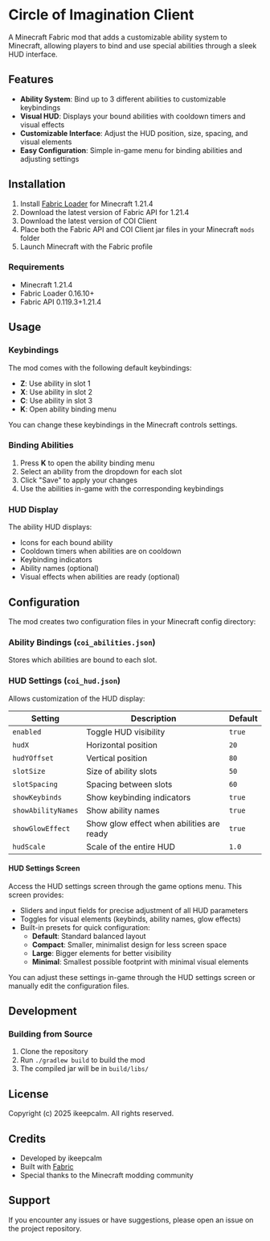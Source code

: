 # Circle of Imagination Client

A Minecraft Fabric mod that adds a customizable ability system to Minecraft, allowing players to bind and use special abilities through a sleek HUD interface.

[//]: # (![COI Client]&#40;https://via.placeholder.com/800x400?text=COI+Client+Screenshot&#41;)

## Features

- **Ability System**: Bind up to 3 different abilities to customizable keybindings
- **Visual HUD**: Displays your bound abilities with cooldown timers and visual effects
- **Customizable Interface**: Adjust the HUD position, size, spacing, and visual elements
- **Easy Configuration**: Simple in-game menu for binding abilities and adjusting settings

## Installation

1. Install [Fabric Loader](https://fabricmc.net/use/) for Minecraft 1.21.4
2. Download the latest version of Fabric API for 1.21.4
3. Download the latest version of COI Client
4. Place both the Fabric API and COI Client jar files in your Minecraft `mods` folder
5. Launch Minecraft with the Fabric profile

### Requirements

- Minecraft 1.21.4
- Fabric Loader 0.16.10+
- Fabric API 0.119.3+1.21.4

## Usage

### Keybindings

The mod comes with the following default keybindings:

- **Z**: Use ability in slot 1
- **X**: Use ability in slot 2
- **C**: Use ability in slot 3
- **K**: Open ability binding menu

You can change these keybindings in the Minecraft controls settings.

### Binding Abilities

1. Press **K** to open the ability binding menu
2. Select an ability from the dropdown for each slot
3. Click "Save" to apply your changes
4. Use the abilities in-game with the corresponding keybindings

### HUD Display

The ability HUD displays:
- Icons for each bound ability
- Cooldown timers when abilities are on cooldown
- Keybinding indicators
- Ability names (optional)
- Visual effects when abilities are ready (optional)

## Configuration

The mod creates two configuration files in your Minecraft config directory:

### Ability Bindings (`coi_abilities.json`)

Stores which abilities are bound to each slot.

### HUD Settings (`coi_hud.json`)

Allows customization of the HUD display:

| Setting | Description | Default |
|---------|-------------|---------|
| `enabled` | Toggle HUD visibility | `true` |
| `hudX` | Horizontal position | `20` |
| `hudYOffset` | Vertical position | `80` |
| `slotSize` | Size of ability slots | `50` |
| `slotSpacing` | Spacing between slots | `60` |
| `showKeybinds` | Show keybinding indicators | `true` |
| `showAbilityNames` | Show ability names | `true` |
| `showGlowEffect` | Show glow effect when abilities are ready | `true` |
| `hudScale` | Scale of the entire HUD | `1.0` |

#### HUD Settings Screen

Access the HUD settings screen through the game options menu. This screen provides:

- Sliders and input fields for precise adjustment of all HUD parameters
- Toggles for visual elements (keybinds, ability names, glow effects)
- Built-in presets for quick configuration:
  - **Default**: Standard balanced layout
  - **Compact**: Smaller, minimalist design for less screen space
  - **Large**: Bigger elements for better visibility
  - **Minimal**: Smallest possible footprint with minimal visual elements

You can adjust these settings in-game through the HUD settings screen or manually edit the configuration files.

## Development

### Building from Source

1. Clone the repository
2. Run `./gradlew build` to build the mod
3. The compiled jar will be in `build/libs/`

## License

Copyright (c) 2025 ikeepcaIm. All rights reserved.

## Credits

- Developed by ikeepcaIm
- Built with [Fabric](https://fabricmc.net/)
- Special thanks to the Minecraft modding community

## Support

If you encounter any issues or have suggestions, please open an issue on the project repository.
